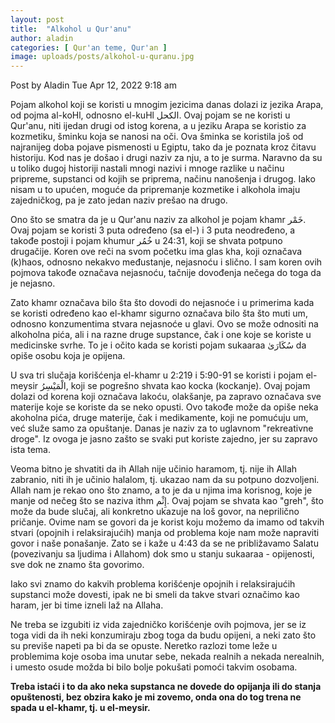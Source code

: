 ```yaml
---
layout: post
title:  "Alkohol u Qur'anu"
author: aladin
categories: [ Qur'an teme, Qur'an ]
image: uploads/posts/alkohol-u-quranu.jpg
---
```


Post by Aladin Tue Apr 12, 2022 9:18 am


Pojam alkohol koji se koristi u mnogim jezicima danas dolazi iz jezika Arapa, od pojma al-koHl, odnosno el-kuHl الكحل. Ovaj pojam se ne koristi u Qur'anu, niti ijedan drugi od istog korena, a u jeziku Arapa se koristio za kozmetiku, šminku koja se nanosi na oči. Ova šminka se koristila još od najranijeg doba pojave pismenosti u Egiptu, tako da je poznata kroz čitavu historiju. Kod nas je došao i drugi naziv za nju, a to je surma. Naravno da su u toliko dugoj historiji nastali mnogi nazivi i mnoge razlike u načinu pripreme, supstanci od kojih se priprema, načinu nanošenja i drugog. Iako nisam u to upućen, moguće da pripremanje kozmetike i alkohola imaju zajedničkog, pa je zato jedan naziv prešao na drugo.

Ono što se smatra da je u Qur'anu naziv za alkohol je pojam khamr خَمْر. Ovaj pojam se koristi 3 puta određeno (sa el-) i 3 puta neodređeno, a takođe postoji i pojam khumur خُمُر u 24:31, koji se shvata potpuno drugačije. Koren ove reči na svom početku ima glas kha, koji označava (k)haos, odnosno nekakvo međustanje, nejasnoću i slično. I sam koren ovih pojmova takođe označava nejasnoću, tačnije dovođenja nečega do toga da je nejasno.

Zato khamr označava bilo šta što dovodi do nejasnoće i u primerima kada se koristi određeno kao el-khamr sigurno označava bilo šta što muti um, odnosno konzumentima stvara nejasnoće u glavi. Ovo se može odnositi na alkoholna pića, ali i na razne druge supstance, čak i one koje se koriste u medicinske svrhe. To je i očito kada se koristi pojam sukaaraa سُكَارَىٰ da opiše osobu koja je opijena.

U sva tri slučaja korišćenja el-khamr u 2:219 i 5:90-91 se koristi i pojam el-meysir الْمَيْسِرُ, koji se pogrešno shvata kao kocka (kockanje). Ovaj pojam dolazi od korena koji označava lakoću, olakšanje, pa zapravo označava sve materije koje se koriste da se neko opusti. Ovo takođe može da opiše neka akoholna pića, druge materije, čak i medikamente, koji ne pomućuju um, već služe samo za opuštanje. Danas je naziv za to uglavnom "rekreativne droge". Iz ovoga je jasno zašto se svaki put koriste zajedno, jer su zapravo ista tema.

Veoma bitno je shvatiti da ih Allah nije učinio haramom, tj. nije ih Allah zabranio, niti ih je učinio halalom, tj. ukazao nam da su potpuno dozvoljeni. Allah nam je rekao ono što znamo, a to je da u njima ima korisnog, koje je manje od nečeg što se naziva ithm إِثْم. Ovaj pojam se shvata kao "greh", što može da bude slučaj, ali konkretno ukazuje na loš govor, na neprilično pričanje. Ovime nam se govori da je korist koju možemo da imamo od takvih stvari (opojnih i relaksirajućih) manja od problema koje nam može napraviti govor i naše ponašanje. Zato se i kaže u 4:43 da se ne približavamo Salatu (povezivanju sa ljudima i Allahom) dok smo u stanju sukaaraa - opijenosti, sve dok ne znamo šta govorimo.

Iako svi znamo do kakvih problema korišćenje opojnih i relaksirajućih supstanci može dovesti, ipak ne bi smeli da takve stvari označimo kao haram, jer bi time izneli laž na Allaha.

Ne treba se izgubiti iz vida zajedničko korišćenje ovih pojmova, jer se iz toga vidi da ih neki konzumiraju zbog toga da budu opijeni, a neki zato što su previše napeti pa bi da se opuste. Neretko razlozi tome leže u problemima koje osoba ima unutar sebe, nekada realnih a nekada nerealnih, i umesto osude možda bi bilo bolje pokušati pomoći takvim osobama.

**Treba istaći i to da ako neka supstanca ne dovede do opijanja ili do stanja opuštenosti, bez obzira kako je mi zovemo, onda ona do tog trena ne spada u el-khamr, tj. u el-meysir.**